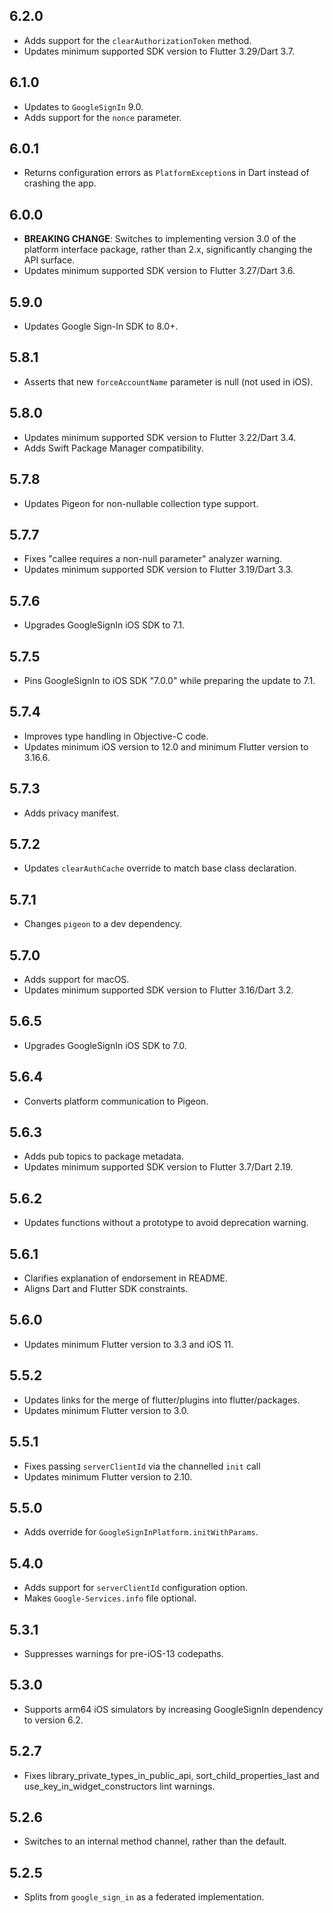 ## 6.2.0

* Adds support for the `clearAuthorizationToken` method.
* Updates minimum supported SDK version to Flutter 3.29/Dart 3.7.

## 6.1.0

* Updates to `GoogleSignIn` 9.0.
* Adds support for the `nonce` parameter.

## 6.0.1

* Returns configuration errors as `PlatformException`s in Dart instead of
  crashing the app.

## 6.0.0

* **BREAKING CHANGE**: Switches to implementing version 3.0 of the platform
  interface package, rather than 2.x, significantly changing the API surface.
* Updates minimum supported SDK version to Flutter 3.27/Dart 3.6.

## 5.9.0

* Updates Google Sign-In SDK to 8.0+.

## 5.8.1

* Asserts that new `forceAccountName` parameter is null (not used in iOS).

## 5.8.0

* Updates minimum supported SDK version to Flutter 3.22/Dart 3.4.
* Adds Swift Package Manager compatibility.

## 5.7.8

* Updates Pigeon for non-nullable collection type support.

## 5.7.7

* Fixes "callee requires a non-null parameter" analyzer warning.
* Updates minimum supported SDK version to Flutter 3.19/Dart 3.3.

## 5.7.6

* Upgrades GoogleSignIn iOS SDK to 7.1.

## 5.7.5

* Pins GoogleSignIn to iOS SDK "7.0.0" while preparing the update to 7.1.

## 5.7.4

* Improves type handling in Objective-C code.
* Updates minimum iOS version to 12.0 and minimum Flutter version to 3.16.6.

## 5.7.3

* Adds privacy manifest.

## 5.7.2

* Updates `clearAuthCache` override to match base class declaration.

## 5.7.1

* Changes `pigeon` to a dev dependency.

## 5.7.0

* Adds support for macOS.
* Updates minimum supported SDK version to Flutter 3.16/Dart 3.2.

## 5.6.5

* Upgrades GoogleSignIn iOS SDK to 7.0.

## 5.6.4

* Converts platform communication to Pigeon.

## 5.6.3

* Adds pub topics to package metadata.
* Updates minimum supported SDK version to Flutter 3.7/Dart 2.19.

## 5.6.2

* Updates functions without a prototype to avoid deprecation warning.

## 5.6.1

* Clarifies explanation of endorsement in README.
* Aligns Dart and Flutter SDK constraints.

## 5.6.0

* Updates minimum Flutter version to 3.3 and iOS 11.

## 5.5.2

* Updates links for the merge of flutter/plugins into flutter/packages.
* Updates minimum Flutter version to 3.0.

## 5.5.1

* Fixes passing `serverClientId` via the channelled `init` call
* Updates minimum Flutter version to 2.10.

## 5.5.0

* Adds override for `GoogleSignInPlatform.initWithParams`.

## 5.4.0

* Adds support for `serverClientId` configuration option.
* Makes `Google-Services.info` file optional.

## 5.3.1

* Suppresses warnings for pre-iOS-13 codepaths.

## 5.3.0

* Supports arm64 iOS simulators by increasing GoogleSignIn dependency to version 6.2.

## 5.2.7

* Fixes library_private_types_in_public_api, sort_child_properties_last and use_key_in_widget_constructors
  lint warnings.

## 5.2.6

* Switches to an internal method channel, rather than the default.

## 5.2.5

* Splits from `google_sign_in` as a federated implementation.
